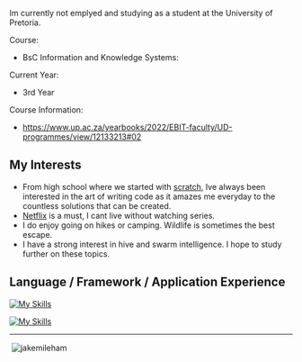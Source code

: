 Im currently not emplyed and studying as a student at the University of Pretoria.

Course:

- BsC Information and Knowledge Systems:

Current Year:

- 3rd Year

Course Information:

- https://www.up.ac.za/yearbooks/2022/EBIT-faculty/UD-programmes/view/12133213#02


## My Interests
- From high school where we started with [scratch](https://scratch.mit.edu/about), Ive always been interested in the art of writing code as it amazes me everyday to the countless solutions that can be created.
- [Netflix](https://www.netflix.com) is a must, I cant live without watching series.
- I do enjoy going on hikes or camping. Wildlife is sometimes the best escape.
- I have a strong interest in hive and swarm intelligence. I hope to study further on these topics.

## Language / Framework / Application Experience
[![My Skills](https://skills.thijs.gg/icons?i=java,py,cpp,nextjs,nodejs,mysql,git,vim,docker)](https://skills.thijs.gg)

[![My Skills](https://skills.thijs.gg/icons?i=html,css,js,ts,angular,php,jquery,tailwind,svelte)](https://skills.thijs.gg)

---

<p>&nbsp;<img align="center" src="https://github-readme-stats.vercel.app/api?username=SharkmanZA&show_icons=true&locale=en" alt="jakemileham" /></p>


